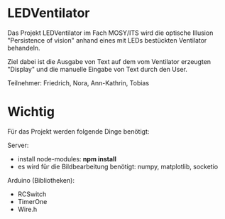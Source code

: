 # LEDVentilator

Das Projekt LEDVentilator im Fach MOSY/ITS wird die optische Illusion "Persistence of vision" anhand eines mit LEDs bestückten Ventilator behandeln.

Ziel dabei ist die Ausgabe von Text auf dem vom Ventilator erzeugten "Display" und die manuelle Eingabe von Text durch den User.

Teilnehmer: Friedrich, Nora, Ann-Kathrin, Tobias

# Wichtig

Für das Projekt werden folgende Dinge benötigt:

Server:
* install node-modules: **npm install**
* es wird für die Bildbearbeitung benötigt: numpy, matplotlib, socketio

Arduino (Bibliotheken):
* RCSwitch
* TimerOne
* Wire.h